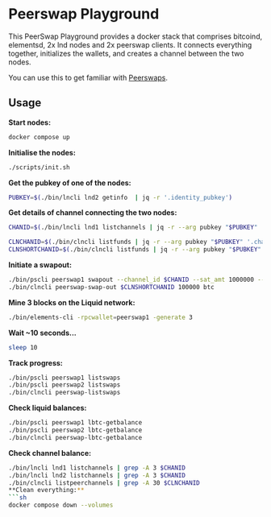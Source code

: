 # Peerswap Playground

This PeerSwap Playground provides a docker stack that comprises bitcoind, elementsd, 2x lnd nodes and 2x peerswap clients. It connects everything together, initializes the wallets, and creates a channel between the two nodes.

You can use this to get familiar with [Peerswaps](https://www.peerswap.dev/).

## Usage

**Start nodes:**

```sh
docker compose up
```

**Initialise the nodes:**

```sh
./scripts/init.sh
```

**Get the pubkey of one of the nodes:**

```sh
PUBKEY=$(./bin/lncli lnd2 getinfo  | jq -r '.identity_pubkey')
```

**Get details of channel connecting the two nodes:**

```sh
CHANID=$(./bin/lncli lnd1 listchannels | jq -r --arg pubkey "$PUBKEY" '.channels[] | select(.remote_pubkey == $pubkey) | .chan_id')
```

```sh
CLNCHANID=$(./bin/clncli listfunds | jq -r --arg pubkey "$PUBKEY" '.channels[] | select(.peer_id == $pubkey) | .channel_id')
CLNSHORTCHANID=$(./bin/clncli listfunds | jq -r --arg pubkey "$PUBKEY" '.channels[] | select(.peer_id == $pubkey) | .short_channel_id')
```

**Initiate a swapout:**

```sh
./bin/pscli peerswap1 swapout --channel_id $CHANID --sat_amt 1000000 --asset lbtc
./bin/clncli peerswap-swap-out $CLNSHORTCHANID 100000 btc
```

**Mine 3 blocks on the Liquid network:**

```sh
./bin/elements-cli -rpcwallet=peerswap1 -generate 3
```

**Wait ~10 seconds...**	

```sh
sleep 10
```

**Track progress:**

```sh
./bin/pscli peerswap1 listswaps
./bin/pscli peerswap2 listswaps
./bin/clncli peerswap-listswaps
```

**Check liquid balances:**

```sh
./bin/pscli peerswap1 lbtc-getbalance
./bin/pscli peerswap2 lbtc-getbalance
./bin/clncli peerswap-lbtc-getbalance
```

**Check channel balance:**

```sh
./bin/lncli lnd1 listchannels | grep -A 3 $CHANID
./bin/lncli lnd2 listchannels | grep -A 3 $CHANID
./bin/clncli listpeerchannels | grep -A 30 $CLNCHANID
**Clean everything:**
```sh
docker compose down --volumes
```
